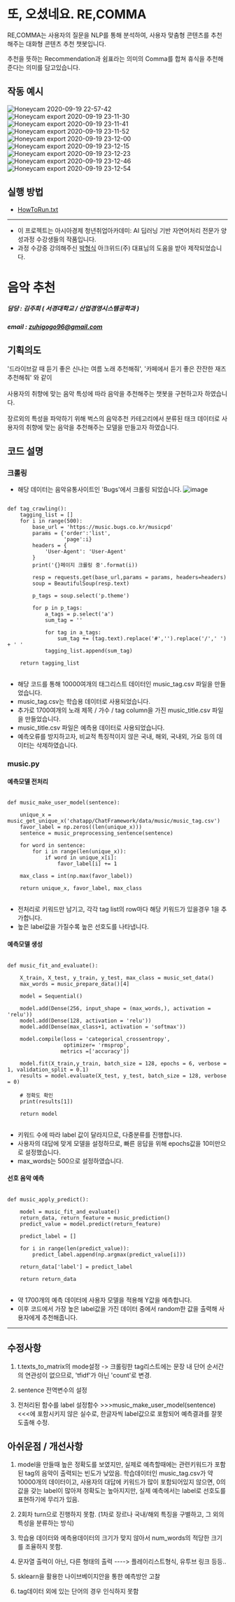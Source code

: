 # 또, 오셨네요. RE,COMMA
RE,COMMA는 사용자의 질문을 NLP를 통해 분석하여, 사용자 맞춤형 콘텐츠를 추천해주는 대화형 콘텐츠 추천 챗봇입니다.

추천을 뜻하는 Recommendation과 쉼표라는 의미의 Comma를 합쳐 휴식을 추천해준다는 의미를 담고있습니다.

## 작동 예시
![Honeycam 2020-09-19 22-57-42](https://user-images.githubusercontent.com/34763810/93669403-d6130880-face-11ea-9299-80a97e744e33.gif)
![Honeycam export 2020-09-19 23-11-30](https://user-images.githubusercontent.com/34763810/93669404-d6ab9f00-face-11ea-92a9-becf857692ff.jpg)
![Honeycam export 2020-09-19 23-11-41](https://user-images.githubusercontent.com/34763810/93669405-d7443580-face-11ea-8133-6503bacaf0c2.jpg)
![Honeycam export 2020-09-19 23-11-52](https://user-images.githubusercontent.com/34763810/93669464-4cb00600-facf-11ea-8fd5-c9dbc765b7eb.jpg)
![Honeycam export 2020-09-19 23-12-00](https://user-images.githubusercontent.com/34763810/93669475-8123c200-facf-11ea-8fde-be92797bfb8d.jpg)
![Honeycam export 2020-09-19 23-12-15](https://user-images.githubusercontent.com/34763810/93669398-d4e1db80-face-11ea-9888-cfe092a7912e.jpg)
![Honeycam export 2020-09-19 23-12-23](https://user-images.githubusercontent.com/34763810/93669400-d4e1db80-face-11ea-8d26-17879fa3a3da.jpg)
![Honeycam export 2020-09-19 23-12-46](https://user-images.githubusercontent.com/34763810/93669401-d57a7200-face-11ea-8354-bf46b87d7ac7.jpg)
![Honeycam export 2020-09-19 23-12-54](https://user-images.githubusercontent.com/34763810/93669402-d6130880-face-11ea-908e-37f94a0719f6.jpg)

## 실행 방법
- [HowToRun.txt](https://github.com/karunogi/Asia_NLP_Group3/blob/master/HowToRun.txt)
--------------
- 이 프로젝트는 아시아경제 청년취업아카데미: AI 딥러닝 기반 자연어처리 전문가 양성과정 수강생들의 작품입니다.
- 과정 수강중 강의해주신 [박형식](https://github.com/arkwith7/ArkChatBot) 아크위드(주) 대표님의 도움을 받아 제작되었습니다.

# 음악 추천

##### 담당 : 김주희 ( 서경대학교 / 산업경영시스템공학과 )
##### email : zuhigogo96@gmail.com

## 기획의도
'드라이브갈 때 듣기 좋은 신나는 여름 노래 추천해줘', '카페에서 듣기 좋은 잔잔한 재즈 추천해줘' 와 같이<br></br>
사용자의 취향에 맞는 음악 특성에 따라 음악을 추천해주는 챗봇을 구현하고자 하였습니다.<br></br>
장르외의 특성을 파악하기 위해 벅스의 음악추천 카테고리에서 분류된 태크 데이터로 사용자의 취향에 맞는 음악을 추천해주는 모델을 만들고자 하였습니다.

## 코드 설명

### 크롤링
- 해당 데이터는 음악유통사이트인 'Bugs'에서 크롤링 되었습니다.
![image](https://user-images.githubusercontent.com/68881092/93791896-c4b53200-fc6f-11ea-997d-1e3c090c9a25.png)

<pre>
<code>
def tag_crawling():
    tagging_list = []
    for i in range(500):        
        base_url = 'https://music.bugs.co.kr/musicpd'
        params = {'order':'list',
                  'page':i}
        headers = {
            'User-Agent': 'User-Agent'
        }
        print('{}페이지 크롤링 중'.format(i))

        resp = requests.get(base_url,params = params, headers=headers)
        soup = BeautifulSoup(resp.text)

        p_tags = soup.select('p.theme')
        
        for p in p_tags:    
            a_tags = p.select('a')
            sum_tag = ''
            
            for tag in a_tags:
                sum_tag += (tag.text).replace('#','').replace('/',' ') + ' '
            tagging_list.append(sum_tag)

    return tagging_list
</code>
</pre>
- 해당 코드를 통해 10000여개의 태그리스트 데이터인 music_tag.csv 파일을 만들었습니다.
- music_tag.csv는 학습용 데이터로 사용되었습니다.
- 추가로 1700여개의 노래 제목 / 가수 / tag column을 가진 music_title.csv 파일을 만들었습니다.
- music_title.csv 파일은 예측용 데이터로 사용되었습니다.
- 예측오류를 방지하고자, 비교적 특징적이지 않은 국내, 해외, 국내외, 가요 등의 데이터는 삭제하였습니다.


### music.py 

#### 예측모델 전처리
<pre>
<code>
def music_make_user_model(sentence):
    
    unique_x = music_get_unique_x('chatapp/ChatFramework/data/music/music_tag.csv')
    favor_label = np.zeros((len(unique_x)))
    sentence = music_preprocessing_sentence(sentence)

    for word in sentence:
        for i in range(len(unique_x)):
            if word in unique_x[i]:
                favor_label[i] += 1 

    max_class = int(np.max(favor_label))
    
    return unique_x, favor_label, max_class
</code>
</pre>
- 전처리로 키워드만 남기고, 각각 tag list의 row마다 해당 키워드가 있을경우 1을 추가합니다.
- 높은 label값을 가질수록 높은 선호도를 나타냅니다.

#### 예측모델 생성
<pre>
<code>
def music_fit_and_evaluate():
    
    X_train, X_test, y_train, y_test, max_class = music_set_data()
    max_words = music_prepare_data()[4]
    
    model = Sequential() 
    
    model.add(Dense(256, input_shape = (max_words,), activation = 'relu'))
    model.add(Dense(128, activation = 'relu'))
    model.add(Dense(max_class+1, activation = 'softmax'))
    
    model.compile(loss = 'categorical_crossentropy',
                  optimizer= 'rmsprop',
                 metrics =['accuracy'])
    
    model.fit(X_train,y_train, batch_size = 128, epochs = 6, verbose = 1, validation_split = 0.1)
    results = model.evaluate(X_test, y_test, batch_size = 128, verbose = 0)
    
    # 정확도 확인
    print(results[1])
    
    return model
</code>
</pre>
- 키워드 수에 따라 label 값이 달라지므로, 다중분류를 진행합니다.
- 사용자의 대답에 맞게 모델을 설정하므로, 빠른 응답을 위해 epochs값을 10미만으로 설정했습니다.
- max_words는 500으로 설정하였습니다.

#### 선호 음악 예측
<pre>
<code>
def music_apply_predict():
    
    model = music_fit_and_evaluate()
    return_data, return_feature = music_prediction()    
    predict_value = model.predict(return_feature)
    
    predict_label = []
    
    for i in range(len(predict_value)):
        predict_label.append(np.argmax(predict_value[i]))
        
    return_data['label'] = predict_label
    
    return return_data
</code>
</pre>
- 약 1700개의 예측 데이터에 사용자 모델을 적용해 Y값을 예측합니다.
- 이후 코드에서 가장 높은 label값을 가진 데이터 중에서 random한 값을 출력해 사용자에게 추천해줍니다.

--------------

## 수정사항

1.  t.texts_to_matrix의 mode설정
-> 크롤링한 tag리스트에는 문장 내 단어 순서간의 연관성이 없으므로, 'tfidf'가 아닌 'count'로 변경.

2.  sentence 전역변수의 설정

3.  전처리된 함수를 label 설정함수 >>>music_make_user_model(sentence)<<<에 포함시키지 않은 실수로, 한글자씩 label값으로 포함되어 예측결과를 잘못 도출해 수정.


## 아쉬운점 / 개선사항

1.  model을 만들때 높은 정확도를 보였지만, 실제로 예측할때에는 관련키워드가 포함된 tag의 음악이 출력되는 빈도가 낮았음. 학습데이터인 music_tag.csv가 약 10000개의 데이터이고, 사용자의 대답에 키워드가 많이 포함되어있지 않으면, 0의 값을 갖는 label이 많아져 정확도는 높아지지만, 실제 예측에서는 label로 선호도를 표현하기에 무리가 있음.

2.  2회차 turn으로 진행하지 못함. (1차로 장르나 국내/해외 특징을 구별하고, 그 외의 특성을 분류하는 방식)

3.  학습용 데이터와 예측용데이터의 크기가 맞지 않아서 num_words의 적당한 크기를 조율하지 못함.

4.  문자열 출력이 아닌, 다른 형태의 출력 ----> 플레이리스트형식, 유투브 링크 등등..

5. sklearn을 활용한 나이브베이지안을 통한 예측방안 고찰

6.  tag데이터 외에 있는 단어의 경우 인식하지 못함
